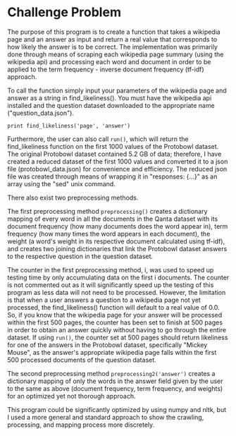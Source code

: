 # Challenge Problem

The purpose of this program is to create a function that takes a wikipedia page and an answer as input and return a real value that corresponds to how likely the answer is to be correct. The implementation was primarily done through means of scraping each wikipedia page summary (using the wikipedia api) and processing each word and document in order to be applied to the term frequency - inverse document frequency (tf-idf) approach.

To call the function simply input your parameters of the wikipedia page and answer as a string in find_likeliness(). You must have the wikipedia api installed and the question dataset downloaded to the appropriate name ("question_data.json").

```
print find_likeliness('page', 'answer')
```

Furthermore, the user can also call ``` run() ```, which will return the find_likeliness function on the first 1000 values of the Protobowl dataset. The original Protobowl dataset contained 5.2 GB of data; therefore, I have created a reduced dataset of the first 1000 values and converted it to a json file (protobowl_data.json) for convenience and efficiency. The reduced json file was created through means of wrapping it in "responses: {...}" as an array using the "sed" unix command.

There also exist two preprocessing methods.

The first preprocessing method ``` preprocessing() ``` creates a dictionary mapping of every word in all the documents in the Qanta dataset with its document frequency (how many documents does the word appear in), term frequency (how many times the word appears in each document), the weight (a word's weight in its respective document calculated using tf-idf), and creates two joining dictionaries that link the Protobowl dataset answers to the respective question in the question dataset.

The counter in the first preprocessing method, i, was used to speed up testing time by only accumulating data on the first i documents. The counter is not commented out as it will significantly speed up the testing of this program as less data will not need to be processed. However, the limitation is that when a user answers a question to a wikipedia page not yet processed, the find_likeliness() function will default to a real value of 0.0. So, if you know that the wikipedia page for your answer will be processed within the first 500 pages, the counter has been set to finish at 500 pages in order to obtain an answer quickly without having to go through the entire dataset. If using ``` run() ```, the counter set at 500 pages should return likeliness for one of the answers in the Protobowl dataset, specifically "Mickey Mouse", as the answer's appropriate wikipedia page falls within the first 500 processed documents of the question dataset. 

The second preprocessing method ``` preprocessing2('answer') ``` creates a dictionary mapping of only the words in the answer field given by the user to the same as above (document frequency, term frequency, and weights) for an optimized yet not thorough approach.

This program could be significantly optimized by using numpy and nltk, but I used a more general and standard approach to show the crawling, processing, and mapping process more discretely.
